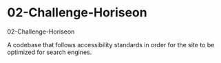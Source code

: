 # 02-Challenge-Horiseon
02-Challenge-Horiseon

A codebase that follows accessibility standards in order for the site to be optimized for search engines. 

